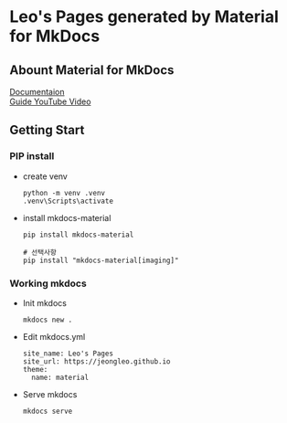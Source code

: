 # Leo's Pages generated by Material for MkDocs

## Abount Material for MkDocs
[Documentaion](https://squidfunk.github.io/mkdocs-material/)  
[Guide YouTube Video](https://www.youtube.com/watch?v=xlABhbnNrfI)  

## Getting Start
### PIP install
- create venv
  ```
  python -m venv .venv
  .venv\Scripts\activate
  ```

- install mkdocs-material
  ```
  pip install mkdocs-material

  # 선택사항
  pip install "mkdocs-material[imaging]"
  ```
### Working mkdocs
- Init mkdocs
  ```
  mkdocs new .
  ```

- Edit mkdocs.yml
  ```
  site_name: Leo's Pages
  site_url: https://jeongleo.github.io
  theme:
    name: material
  ```

- Serve mkdocs
  ```
  mkdocs serve
  ```